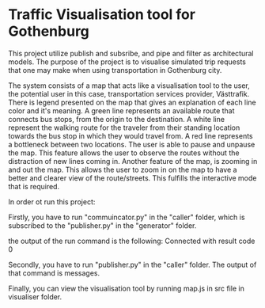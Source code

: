 # Traffic Visualisation tool for Gothenburg 

This project utilize publish and subsribe, and pipe and filter as architectural models. The purpose of the project is to visualise simulated trip requests that one may make when using transportation in Gothenburg city. 


The system consists of a map that acts like a visualisation tool to the user, the potential user in this case, transportation services provider, Västtrafik. There is legend presented on the map that gives an explanation of each line color and it's meaning. A green line represents an available route that connects bus stops, from the origin to the destination. A white line represent the walking route for the traveler from their standing location towards the bus stop in which they would travel from. A red line represents a bottleneck between two locations. The user is able to pause and unpause the map. This feature allows the user to observe the routes without the distraction of new lines coming in.
Another feature of the map, is zooming in and out the map. This allows the user to zoom in on the map to have a better and clearer view of the route/streets. This fulfills the interactive mode that is required.

In order ot run this project: 

Firstly, you have to run "commuincator.py" in the "caller" folder, which is subscribed to the "publisher.py" in the "generator" folder. 

the output of the run command is the following: 
Connected with result code 0

Secondly, you have to run "publisher.py" in the "caller" folder. The output of that command is messages. 

Finally, you can view the visualisation tool by running map.js in src file in visualiser folder. 
